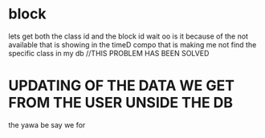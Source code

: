 # block

lets get both the class id and the block id
wait oo is it because of the not available that is showing in the timeD compo that is making me not find the specific class in my db //THIS PROBLEM HAS BEEN SOLVED

# UPDATING OF THE DATA WE GET FROM THE USER UNSIDE THE DB

the yawa be say we for
